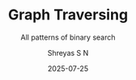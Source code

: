 ---
layout:     post
title:      "Graph Traversing"
subtitle:   "All patterns of binary search"
date:       2025-07-25
author:     "Shreyas S N"
header-img: "img/post/dfs.png"
header-mask: 0.3
catalog:    true
tags:
  - Algorithms
  
---
